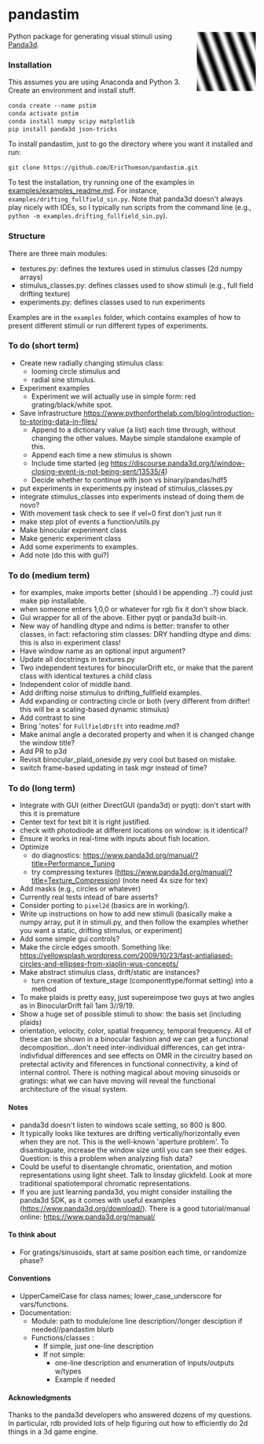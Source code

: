 # pandastim
<img align = "right" width = "120" src=".\images\omr_sin_example.png ">

Python package for generating visual stimuli using [Panda3d](https://www.panda3d.org/).

### Installation
This assumes you are using Anaconda and Python 3. Create an environment and install stuff.

    conda create --name pstim
    conda activate pstim
    conda install numpy scipy matplotlib
    pip install panda3d json-tricks

To install pandastim, just to go the directory where you want it installed and run:    

    git clone https://github.com/EricThomson/pandastim.git

To test the installation, try running one of the examples in [examples/examples_readme.md](examples/examples_readme.md). For instance, `examples/drifting_fullfield_sin.py`. Note that panda3d doesn't always play nicely with IDEs, so I typically run scripts from the command line (e.g., `python -m examples.drifting_fullfield_sin.py`).


### Structure
There are three main modules:
- textures.py: defines the textures used in stimulus classes (2d numpy arrays)
- stimulus_classes.py: defines classes used to show stimuli (e.g., full field drifting texture)
- experiments.py: defines classes used to run experiments

Examples are in the `examples` folder, which contains examples of how to present different stimuli or run different types of experiments.


### To do (short term)
- Create new radially changing stimulus class:
    - looming circle stimulus and
    - radial sine stimulus.
- Experiment examples
  - Experiment we will actually use in simple form: red grating/black/white  spot.
- Save infrastructure  https://www.pythonforthelab.com/blog/introduction-to-storing-data-in-files/
    - Append to a dictionary value (a list) each time through, without changing the other values. Maybe simple standalone example of this.
    - Append each time a new stimulus is shown
    - Include time started (eg https://discourse.panda3d.org/t/window-closing-event-is-not-being-sent/13535/4)
    - Decide whether to continue with json vs binary/pandas/hdf5
- put experiments in experiments.py instead of stimulus_classes.py
- integrate stimulus_classes into experiments instead of doing them de novo?
- With movement task check to see if vel=0 first don't just run it
- make step plot of events a function/utils.py
- Make binocular experiment class
- Make generic experiment class
- Add some experiments to examples.
- Add note (do this with gui?)


### To do (medium term)
- for examples, make imports better (should I be appending ..?)
  could just make pip installable.
- when someone enters 1,0,0 or whatever for rgb fix it don't show black.
- Gui wrapper for all of the above. Either pyqt or panda3d built-in.
- New way of handling dtype and ndims is better: transfer to other classes, in fact: refactoring stim classes: DRY handling dtype and dims: this is also in experiment class!
- Have window name as an optional input argument?
- Update all docstrings in textures.py
- Two independent textures for binocularDrift etc, or make that the parent class with identical textures a child class
- Independent color of middle band.
- Add drifting noise stimulus to drifting_fullfield examples.
- Add expanding or contracting circle or both (very different from drifter! this will be a scaling-based dynamic stimulus)
- Add contrast to sine
- Bring 'notes' for `FullfieldDrift` into readme.md?
- Make animal angle a decorated property and when it is changed change the window title?
- Add PR to p3d
- Revisit binocular_plaid_oneside.py very cool but based on mistake.
- switch frame-based updating in task mgr instead of time?
### To do (long term)
- Integrate with GUI (either DirectGUI (panda3d) or pyqt): don't start with this it is premature
- Center text for text bit it is right justified.
- check with photodiode at different locations on window: is it identical?
- Ensure it works in real-time with inputs about fish location.
- Optimize
  - do diagnostics: https://www.panda3d.org/manual/?title=Performance_Tuning
  - try compressing textures (https://www.panda3d.org/manual/?title=Texture_Compression) (note need 4x size for tex)
- Add masks (e.g., circles or whatever)
- Currently real tests intead of bare asserts?
- Consider porting to `pixel2d` (basics are in working/).
- Write up instructions on how to add new stimuli (basically make a numpy array, put it in stimuli.py, and then follow the examples whether you want a static, drifting stimulus, or experiment)
- Add some simple gui controls?
- Make the circle edges smooth. Something like: https://yellowsplash.wordpress.com/2009/10/23/fast-antialiased-circles-and-ellipses-from-xiaolin-wus-concepts/
- Make abstract stimulus class, drift/static are instances?
  - turn creation of texture_stage (componenttype/format setting) into a method
- To make plaids is pretty easy, just supereimpose two guys at two angles as in BinocularDrift fail 1am 3//9/19.
- Show a huge set of possible stimuli to show: the basis set (including plaids)
- orientation, velocity, color, spatial frequency, temporal frequency. All of these can be shown in a binocular fashion and we can get a functional decomposition...don't need inter-individual differences, can get intra-indivfidual differences and see effects on OMR in the circuitry based on pretectal activity and fiferences in functional connectivity, a kind of internal control.  There is nothing magical about moving sinusoids or gratings: what we can have moving will reveal the functional architecture of the visual system.

#### Notes
- panda3d doesn't listen to windows scale setting, so 800 is 800.
- It typically looks like textures are drifting vertically/horizontally even when they are not. This is the well-known 'aperture problem'. To disambiguate, increase the window size until you can see their edges. Question: is this a problem when analyzing fish data?
- Could be useful to disentangle chromatic, orientation, and motion representations using light sheet. Talk to linsday glickfeld. Look at more traditional spatiotemporal chromatic representations.
- If you are just learning panda3d, you might consider installing the panda3d SDK, as it comes with useful examples (https://www.panda3d.org/download/). There is a good tutorial/manual online: https://www.panda3d.org/manual/


#### To think about
- For gratings/sinusoids, start at same position each time, or randomize phase?

#### Conventions
- UpperCamelCase for class names; lower_case_underscore for vars/functions.
- Documentation:
  - Module: path to module/one line description//longer desciption if needed//pandastim blurb
  - Functions/classes :
    - If simple, just one-line description
    - If not simple:
      - one-line description and enumeration of inputs/outputs w/types
      - Example if needed

#### Acknowledgments
Thanks to the panda3d developers who answered dozens of my questions. In particular, rdb provided lots of help figuring out how to efficiently do 2d things in a 3d game engine.
